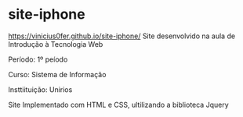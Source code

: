 # site-iphone
https://vinicius0fer.github.io/site-iphone/
Site desenvolvido na aula de Introdução à Tecnologia Web

Período: 1º peíodo

Curso: Sistema de Informação

Insttiituição: Unirios

Site Implementado com HTML e CSS, ultilizando a biblioteca  Jquery
